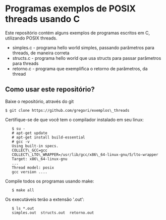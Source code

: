# Programas exemplos de POSIX threads usando C

Este repositório contém alguns exemplos de programas escritos em C, utilizando POSIX threads.

* simples.c - programa hello world simples, passando parâmetros para threads, de maneira correta
* structs.c - programa hello world que usa structs para passar parâmetros para threads
* retorno.c - programa que exemplifica o retorno de parâmetros, da thread

## Como usar este repositório?

Baixe o repositório, através do git

```
$ git clone https://github.com/gregori/exemplos\_threads
```

Certifique-se de que você tem o compilador instalado em seu linux:

```
   $ su -
   # apt-get update
   # apt-get install build-essential
   # gcc -v
   Using built-in specs.
   COLLECT\_GCC=gcc
   COLLECT\_LTO\_WRAPPER=/usr/lib/gcc/x86\_64-linux-gnu/5/lto-wrapper
   Target: x86\_64-linux-gnu
   ...
   Thread model: posix
   gcc version ....

```

Compile todos os programas usando make:

```
   $ make all
```

Os executáveis terão a extensão '.out':

```
   $ ls *.out
   simples.out  structs.out  retorno.out
```

